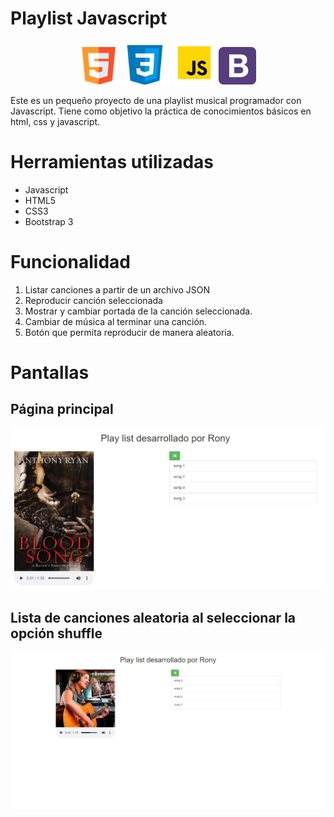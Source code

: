 # Playlist Javascript

<p align="center">
    <img src="img/icons_tecnologies/html5.png" width="60">
    <img src="img/icons_tecnologies/css3.png" width="80">
    <img src="img/icons_tecnologies/javascript.png" width="70">
    <img src="img/icons_tecnologies/bootstrap.png" width="60">
<p>

Este es un pequeño proyecto de una playlist musical programador con Javascript. 
Tiene como objetivo la práctica de conocimientos básicos en html, css y javascript.

# Herramientas utilizadas

* Javascript
* HTML5
* CSS3
* Bootstrap 3

# Funcionalidad

1. Listar canciones a partir de un archivo JSON
1. Reproducir canción seleccionada
1. Mostrar y cambiar portada de la canción seleccionada.
1. Cambiar de música al terminar una canción.
1. Botón que permita reproducir de manera aleatoria.

# Pantallas
## Página principal
![](img/screenshots/main.png)

## Lista de canciones aleatoria al seleccionar la opción shuffle
![](img/screenshots/shuffle.png)